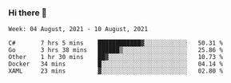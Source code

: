 ### Hi there 👋

<!--START_SECTION:waka-->
```text
Week: 04 August, 2021 - 10 August, 2021

C#       7 hrs 5 mins    ████████████▓░░░░░░░░░░░░   50.31 % 
Go       3 hrs 38 mins   ██████▒░░░░░░░░░░░░░░░░░░   25.86 % 
Other    1 hr 30 mins    ██▓░░░░░░░░░░░░░░░░░░░░░░   10.73 % 
Docker   34 mins         █░░░░░░░░░░░░░░░░░░░░░░░░   04.14 % 
XAML     23 mins         ▓░░░░░░░░░░░░░░░░░░░░░░░░   02.80 % 
```
<!--END_SECTION:waka-->

